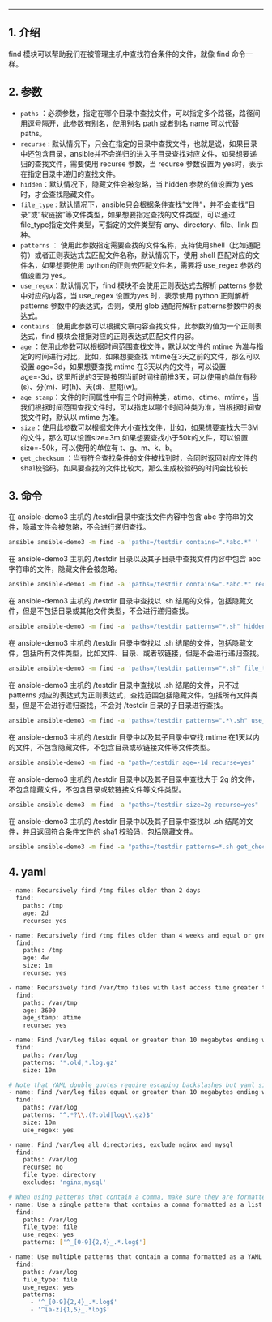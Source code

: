 

----
## 1. 介绍
find 模块可以帮助我们在被管理主机中查找符合条件的文件，就像 find 命令一样。
## 2. 参数

 - `paths` ：必须参数，指定在哪个目录中查找文件，可以指定多个路径，路径间用逗号隔开，此参数有别名，使用别名 path 或者别名 name 可以代替 paths。
 - `recurse` : 默认情况下，只会在指定的目录中查找文件，也就是说，如果目录中还包含目录，ansible并不会递归的进入子目录查找对应文件，如果想要递归的查找文件，需要使用 recurse 参数，当 recurse 参数设置为 yes时，表示在指定目录中递归的查找文件。
 - `hidden`：默认情况下，隐藏文件会被忽略，当 hidden 参数的值设置为 yes 时，才会查找隐藏文件。
 - `file_type` : 默认情况下，ansible只会根据条件查找”文件”，并不会查找”目录”或”软链接”等文件类型，如果想要指定查找的文件类型，可以通过 file_type指定文件类型，可指定的文件类型有 any、directory、file、link 四种。
 - `patterns` ： 使用此参数指定需要查找的文件名称，支持使用shell（比如通配符）或者正则表达式去匹配文件名称，默认情况下，使用 shell 匹配对应的文件名，如果想要使用 python的正则去匹配文件名，需要将 use_regex 参数的值设置为 yes。
 - `use_regex`：默认情况下，find 模块不会使用正则表达式去解析 patterns 参数中对应的内容，当 use_regex 设置为yes 时，表示使用 python 正则解析 patterns 参数中的表达式，否则，使用 glob 通配符解析 patterns参数中的表达式。
 - `contains`：使用此参数可以根据文章内容查找文件，此参数的值为一个正则表达式，find 模块会根据对应的正则表达式匹配文件内容。
 - `age` ：使用此参数可以根据时间范围查找文件，默认以文件的 mtime 为准与指定的时间进行对比，比如，如果想要查找 mtime在3天之前的文件，那么可以设置 age=3d，如果想要查找 mtime 在3天以内的文件，可以设置 age=-3d，这里所说的3天是按照当前时间往前推3天，可以使用的单位有秒(s)、分(m)、时(h)、天(d)、星期(w)。
 - `age_stamp`：文件的时间属性中有三个时间种类，atime、ctime、mtime，当我们根据时间范围查找文件时，可以指定以哪个时间种类为准，当根据时间查找文件时，默认以
   mtime 为准。
 - `size`：使用此参数可以根据文件大小查找文件，比如，如果想要查找大于3M的文件，那么可以设置size=3m,如果想要查找小于50k的文件，可以设置 size=-50k，可以使用的单位有 t、g、m、k、b。
 - `get_checksum` ：当有符合查找条件的文件被找到时，会同时返回对应文件的
   sha1校验码，如果要查找的文件比较大，那么生成校验码的时间会比较长

## 3. 命令
在 ansible-demo3 主机的 /testdir目录中查找文件内容中包含 abc 字符串的文件，隐藏文件会被忽略，不会进行递归查找。

```bash
ansible ansible-demo3 -m find -a 'paths=/testdir contains=".*abc.*" '
```
在 ansible-demo3 主机的 /testdir 目录以及其子目录中查找文件内容中包含 abc 字符串的文件，隐藏文件会被忽略。

```bash
ansible ansible-demo3 -m find -a 'paths=/testdir contains=".*abc.*" recurse=yes '
```

在 ansible-demo3 主机的 /testdir 目录中查找以 .sh 结尾的文件，包括隐藏文件，但是不包括目录或其他文件类型，不会进行递归查找。

```bash
ansible ansible-demo3 -m find -a 'paths=/testdir patterns="*.sh" hidden=yes'
```

在 ansible-demo3 主机的 /testdir 目录中查找以 .sh 结尾的文件，包括隐藏文件，包括所有文件类型，比如文件、目录、或者软链接，但是不会进行递归查找。

```bash
ansible ansible-demo3 -m find -a 'paths=/testdir patterns="*.sh" file_type=any hidden=yes'
```

在 ansible-demo3 主机的 /testdir 目录中查找以 .sh 结尾的文件，只不过 patterns 对应的表达式为正则表达式，查找范围包括隐藏文件，包括所有文件类型，但是不会进行递归查找，不会对 /testdir 目录的子目录进行查找。

```bash
ansible ansible-demo3 -m find -a 'paths=/testdir patterns=".*\.sh" use_regex=yes file_type=any hidden=yes'
```

在 ansible-demo3 主机的 /testdir 目录中以及其子目录中查找 mtime 在1天以内的文件，不包含隐藏文件，不包含目录或软链接文件等文件类型。

```bash
ansible ansible-demo3 -m find -a "path=/testdir age=-1d recurse=yes"
```

在 ansible-demo3 主机的 /testdir 目录中以及其子目录中查找大于 2g 的文件，不包含隐藏文件，不包含目录或软链接文件等文件类型。

```bash
ansible ansible-demo3 -m find -a "paths=/testdir size=2g recurse=yes"
```

在 ansible-demo3 主机的 /testdir 目录中以及其子目录中查找以 .sh 结尾的文件，并且返回符合条件文件的 sha1 校验码，包括隐藏文件。

```bash
ansible ansible-demo3 -m find -a "paths=/testdir patterns=*.sh get_checksum=yes hidden=yes recurse=yes"
```
## 4. yaml

```bash
- name: Recursively find /tmp files older than 2 days
  find:
    paths: /tmp
    age: 2d
    recurse: yes

- name: Recursively find /tmp files older than 4 weeks and equal or greater than 1 megabyte
  find:
    paths: /tmp
    age: 4w
    size: 1m
    recurse: yes

- name: Recursively find /var/tmp files with last access time greater than 3600 seconds
  find:
    paths: /var/tmp
    age: 3600
    age_stamp: atime
    recurse: yes

- name: Find /var/log files equal or greater than 10 megabytes ending with .old or .log.gz
  find:
    paths: /var/log
    patterns: '*.old,*.log.gz'
    size: 10m

# Note that YAML double quotes require escaping backslashes but yaml single quotes do not.
- name: Find /var/log files equal or greater than 10 megabytes ending with .old or .log.gz via regex
  find:
    paths: /var/log
    patterns: "^.*?\\.(?:old|log\\.gz)$"
    size: 10m
    use_regex: yes

- name: Find /var/log all directories, exclude nginx and mysql
  find:
    paths: /var/log
    recurse: no
    file_type: directory
    excludes: 'nginx,mysql'

# When using patterns that contain a comma, make sure they are formatted as lists to avoid splitting the pattern
- name: Use a single pattern that contains a comma formatted as a list
  find:
    paths: /var/log
    file_type: file
    use_regex: yes
    patterns: ['^_[0-9]{2,4}_.*.log$']

- name: Use multiple patterns that contain a comma formatted as a YAML list
  find:
    paths: /var/log
    file_type: file
    use_regex: yes
    patterns:
      - '^_[0-9]{2,4}_.*.log$'
      - '^[a-z]{1,5}_.*log$'
```

